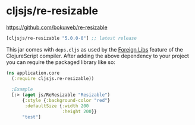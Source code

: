 # cljsjs/re-resizable

https://github.com/bokuweb/re-resizable


[](dependency)
```clojure
[cljsjs/re-resizable "5.0.0-0"] ;; latest release
```
[](/dependency)

This jar comes with `deps.cljs` as used by the [Foreign Libs][flibs] feature
of the ClojureScript compiler. After adding the above dependency to your project
you can require the packaged library like so:

```clojure
(ns application.core
  (:require cljsjs.re-resizable))
   
  ;Example 
  [:> (aget js/ReResizable "Resizable")
      {:style {:background-color "red"}
       :defaultSize {:width 200
                     :height 200}}
      "test"]    
```

[flibs]: https://clojurescript.org/reference/packaging-foreign-deps

